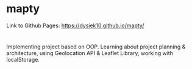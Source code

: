 # mapty
Link to Github Pages: https://dysiek10.github.io/mapty/
#
Implementing project based on OOP. Learning about project planning & architecture, using Geolocation API & Leaflet Library, working with localStorage.
